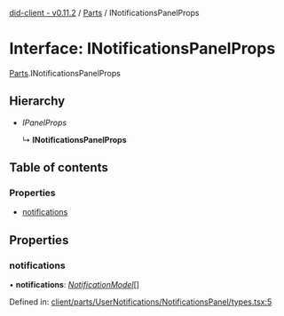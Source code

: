 [did-client - v0.11.2](../README.md) / [Parts](../modules/parts.md) / INotificationsPanelProps

# Interface: INotificationsPanelProps

[Parts](../modules/parts.md).INotificationsPanelProps

## Hierarchy

* *IPanelProps*

  ↳ **INotificationsPanelProps**

## Table of contents

### Properties

- [notifications](parts.inotificationspanelprops.md#notifications)

## Properties

### notifications

• **notifications**: [*NotificationModel*](../classes/parts.notificationmodel.md)[]

Defined in: [client/parts/UserNotifications/NotificationsPanel/types.tsx:5](https://github.com/Puzzlepart/did/blob/dev/client/parts/UserNotifications/NotificationsPanel/types.tsx#L5)
